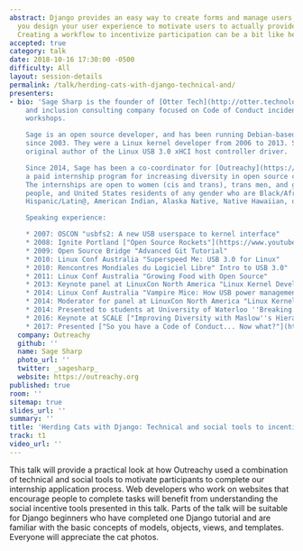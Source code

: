 ```yaml
---
abstract: Django provides an easy way to create forms and manage users, but how do
  you design your user experience to motivate users to actually provide information?
  Creating a workflow to incentivize participation can be a bit like herding cats!
accepted: true
category: talk
date: 2018-10-16 17:30:00 -0500
difficulty: All
layout: session-details
permalink: /talk/herding-cats-with-django-technical-and/
presenters:
- bio: 'Sage Sharp is the founder of [Otter Tech](http://otter.technology), a diversity
    and inclusion consulting company focused on Code of Conduct incident response
    workshops.

    Sage is an open source developer, and has been running Debian-based Linux systems
    since 2003. They were a Linux kernel developer from 2006 to 2013. Sage is the
    original author of the Linux USB 3.0 xHCI host controller driver.

    Since 2014, Sage has been a co-coordinator for [Outreachy](https://outreachy.org),
    a paid internship program for increasing diversity in open source communities.
    The internships are open to women (cis and trans), trans men, and genderqueer
    people, and United States residents of any gender who are Black/African American,
    Hispanic/Latin@, American Indian, Alaska Native, Native Hawaiian, or Pacific Islander.

    Speaking experience:

    * 2007: OSCON "usbfs2: A new USB userspace to kernel interface"
    * 2008: Ignite Portland ["Open Source Rockets"](https://www.youtube.com/watch?v=nYLIYab6-OY)
    * 2009: Open Source Bridge "Advanced Git Tutorial"
    * 2010: Linux Conf Australia "Superspeed Me: USB 3.0 for Linux"
    * 2010: Rencontres Mondiales du Logiciel Libre" Intro to USB 3.0"
    * 2011: Linux Conf Australia "Growing Food with Open Source"
    * 2013: Keynote panel at LinuxCon North America "Linux Kernel Developer Roundtable"
    * 2014: Linux Conf Australia "Vampire Mice: How USB power management impacts you"
    * 2014: Moderator for panel at LinuxCon North America "Linux Kernel Internship Report Out"
    * 2014: Presented to students at University of Waterloo ''Breaking into Open Source and Linux: A USB 3.0 Success Story''
    * 2016: Keynote at SCALE ["Improving Diversity with Maslow''s Hierarchy of Needs" ](https://www.youtube.com/watch?v=ZCvK_7FagGE)
    * 2017: Presented ["So you have a Code of Conduct... Now what?"](https://www.youtube.com/watch?v=DMQ0UaNb4KA) at DevXCon 2017'
  company: Outreachy
  github: ''
  name: Sage Sharp
  photo_url: ''
  twitter: _sagesharp_
  website: https://outreachy.org
published: true
room: ''
sitemap: true
slides_url: ''
summary: ''
title: 'Herding Cats with Django: Technical and social tools to incentivize participation'
track: t1
video_url: ''
---
```


This talk will provide a practical look at how Outreachy used a combination of technical and social tools to motivate participants to complete our internship application process. Web developers who work on websites that encourage people to complete tasks will benefit from understanding the social incentive tools presented in this talk. Parts of the talk will be suitable for Django beginners who have completed one Django tutorial and are familiar with the basic concepts of models, objects, views, and templates. Everyone will appreciate the cat photos.
